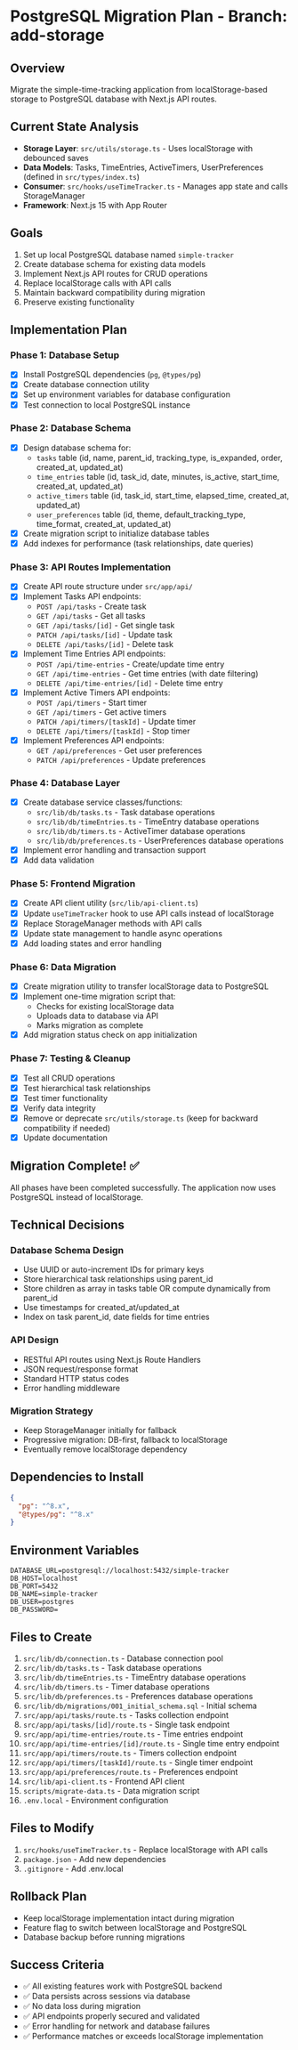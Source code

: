 # PostgreSQL Migration Plan - Branch: add-storage

## Overview
Migrate the simple-time-tracking application from localStorage-based storage to PostgreSQL database with Next.js API routes.

## Current State Analysis
- **Storage Layer**: `src/utils/storage.ts` - Uses localStorage with debounced saves
- **Data Models**: Tasks, TimeEntries, ActiveTimers, UserPreferences (defined in `src/types/index.ts`)
- **Consumer**: `src/hooks/useTimeTracker.ts` - Manages app state and calls StorageManager
- **Framework**: Next.js 15 with App Router

## Goals
1. Set up local PostgreSQL database named `simple-tracker`
2. Create database schema for existing data models
3. Implement Next.js API routes for CRUD operations
4. Replace localStorage calls with API calls
5. Maintain backward compatibility during migration
6. Preserve existing functionality

## Implementation Plan

### Phase 1: Database Setup
- [x] Install PostgreSQL dependencies (`pg`, `@types/pg`)
- [x] Create database connection utility
- [x] Set up environment variables for database configuration
- [x] Test connection to local PostgreSQL instance

### Phase 2: Database Schema
- [x] Design database schema for:
  - `tasks` table (id, name, parent_id, tracking_type, is_expanded, order, created_at, updated_at)
  - `time_entries` table (id, task_id, date, minutes, is_active, start_time, created_at, updated_at)
  - `active_timers` table (id, task_id, start_time, elapsed_time, created_at, updated_at)
  - `user_preferences` table (id, theme, default_tracking_type, time_format, created_at, updated_at)
- [x] Create migration script to initialize database tables
- [x] Add indexes for performance (task relationships, date queries)

### Phase 3: API Routes Implementation
- [x] Create API route structure under `src/app/api/`
- [x] Implement Tasks API endpoints:
  - `POST /api/tasks` - Create task
  - `GET /api/tasks` - Get all tasks
  - `GET /api/tasks/[id]` - Get single task
  - `PATCH /api/tasks/[id]` - Update task
  - `DELETE /api/tasks/[id]` - Delete task
- [x] Implement Time Entries API endpoints:
  - `POST /api/time-entries` - Create/update time entry
  - `GET /api/time-entries` - Get time entries (with date filtering)
  - `DELETE /api/time-entries/[id]` - Delete time entry
- [x] Implement Active Timers API endpoints:
  - `POST /api/timers` - Start timer
  - `GET /api/timers` - Get active timers
  - `PATCH /api/timers/[taskId]` - Update timer
  - `DELETE /api/timers/[taskId]` - Stop timer
- [x] Implement Preferences API endpoints:
  - `GET /api/preferences` - Get user preferences
  - `PATCH /api/preferences` - Update preferences

### Phase 4: Database Layer
- [x] Create database service classes/functions:
  - `src/lib/db/tasks.ts` - Task database operations
  - `src/lib/db/timeEntries.ts` - TimeEntry database operations
  - `src/lib/db/timers.ts` - ActiveTimer database operations
  - `src/lib/db/preferences.ts` - UserPreferences database operations
- [x] Implement error handling and transaction support
- [x] Add data validation

### Phase 5: Frontend Migration
- [x] Create API client utility (`src/lib/api-client.ts`)
- [x] Update `useTimeTracker` hook to use API calls instead of localStorage
- [x] Replace StorageManager methods with API calls
- [x] Update state management to handle async operations
- [x] Add loading states and error handling

### Phase 6: Data Migration
- [x] Create migration utility to transfer localStorage data to PostgreSQL
- [x] Implement one-time migration script that:
  - Checks for existing localStorage data
  - Uploads data to database via API
  - Marks migration as complete
- [x] Add migration status check on app initialization

### Phase 7: Testing & Cleanup
- [x] Test all CRUD operations
- [x] Test hierarchical task relationships
- [x] Test timer functionality
- [x] Verify data integrity
- [x] Remove or deprecate `src/utils/storage.ts` (keep for backward compatibility if needed)
- [x] Update documentation

## Migration Complete! ✅

All phases have been completed successfully. The application now uses PostgreSQL instead of localStorage.

## Technical Decisions

### Database Schema Design
- Use UUID or auto-increment IDs for primary keys
- Store hierarchical task relationships using parent_id
- Store children as array in tasks table OR compute dynamically from parent_id
- Use timestamps for created_at/updated_at
- Index on task parent_id, date fields for time entries

### API Design
- RESTful API routes using Next.js Route Handlers
- JSON request/response format
- Standard HTTP status codes
- Error handling middleware

### Migration Strategy
- Keep StorageManager initially for fallback
- Progressive migration: DB-first, fallback to localStorage
- Eventually remove localStorage dependency

## Dependencies to Install
```json
{
  "pg": "^8.x",
  "@types/pg": "^8.x"
}
```

## Environment Variables
```env
DATABASE_URL=postgresql://localhost:5432/simple-tracker
DB_HOST=localhost
DB_PORT=5432
DB_NAME=simple-tracker
DB_USER=postgres
DB_PASSWORD=
```

## Files to Create
1. `src/lib/db/connection.ts` - Database connection pool
2. `src/lib/db/tasks.ts` - Task database operations
3. `src/lib/db/timeEntries.ts` - TimeEntry database operations
4. `src/lib/db/timers.ts` - Timer database operations
5. `src/lib/db/preferences.ts` - Preferences database operations
6. `src/lib/db/migrations/001_initial_schema.sql` - Initial schema
7. `src/app/api/tasks/route.ts` - Tasks collection endpoint
8. `src/app/api/tasks/[id]/route.ts` - Single task endpoint
9. `src/app/api/time-entries/route.ts` - Time entries endpoint
10. `src/app/api/time-entries/[id]/route.ts` - Single time entry endpoint
11. `src/app/api/timers/route.ts` - Timers collection endpoint
12. `src/app/api/timers/[taskId]/route.ts` - Single timer endpoint
13. `src/app/api/preferences/route.ts` - Preferences endpoint
14. `src/lib/api-client.ts` - Frontend API client
15. `scripts/migrate-data.ts` - Data migration script
16. `.env.local` - Environment configuration

## Files to Modify
1. `src/hooks/useTimeTracker.ts` - Replace localStorage with API calls
2. `package.json` - Add new dependencies
3. `.gitignore` - Add .env.local

## Rollback Plan
- Keep localStorage implementation intact during migration
- Feature flag to switch between localStorage and PostgreSQL
- Database backup before running migrations

## Success Criteria
- ✅ All existing features work with PostgreSQL backend
- ✅ Data persists across sessions via database
- ✅ No data loss during migration
- ✅ API endpoints properly secured and validated
- ✅ Error handling for network and database failures
- ✅ Performance matches or exceeds localStorage implementation
